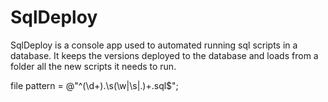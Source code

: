 # SqlDeploy
SqlDeploy is a console app used to automated running sql scripts in a database. It keeps the versions deployed to the database and loads from a folder all the new scripts it needs to run.

file pattern = @"^(\d+)\.\s(\w|\s|\.)+.sql$";

